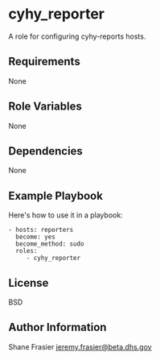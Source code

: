 cyhy_reporter
=============

A role for configuring cyhy-reports hosts.

Requirements
------------

None

Role Variables
--------------

None

Dependencies
------------

None

Example Playbook
----------------

Here's how to use it in a playbook:

    - hosts: reporters
      become: yes
      become_method: sudo
      roles:
         - cyhy_reporter

License
-------

BSD

Author Information
------------------

Shane Frasier <jeremy.frasier@beta.dhs.gov>
